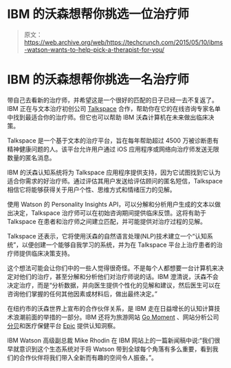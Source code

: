 # IBM 的沃森想帮你挑选一位治疗师 

> 原文：<https://web.archive.org/web/https://techcrunch.com/2015/05/10/ibms-watson-wants-to-help-pick-a-therapist-for-you/>

# IBM 的沃森想帮你挑选一名治疗师

带自己去看新的治疗师，并希望这是一个很好的匹配的日子已经一去不复返了。IBM 正在与文本治疗初创公司 [Talkspace](https://web.archive.org/web/20220929053526/http://www.talkspace.com/) 合作，帮助你在它的在线咨询专家名单中找到最适合你的治疗师。但它也可以帮助 IBM 沃森计算机在未来做出临床决策。

Talkspace 是一个基于文本的治疗平台，旨在每年帮助超过 4500 万被诊断患有精神健康问题的人。该平台允许用户通过 iOS 应用程序或网络向治疗师发送无限数量的匿名消息。

IBM 的沃森认知系统将为 Talkspace 应用程序提供支持，因为它试图找到它认为适合你需求的好治疗师。通过评估其用户发送给评估顾问的匿名短信，Talkspace 相信它将能够获得关于用户个性、思维方式和情绪压力的见解。

使用 Watson 的 Personality Insights API，可以分解和分析用户生成的文本以做出决定，Talkspace 治疗师可以在初始咨询期间提供临床反馈。这将有助于 Talkspace 在患者和治疗师之间建立匹配，并可能提供对治疗过程的见解。

Talkspace 还表示，它将使用沃森的自然语言处理(NLP)技术建立一个“认知系统”，以便创建一个能够自我学习的系统，并为在 Talkspace 平台上治疗患者的治疗师提供临床决策支持。

这个想法可能会让你们中的一些人觉得很奇怪。不是每个人都想要一台计算机来决定对他们的治疗，甚至分解和分析他们对治疗师说的话。IBM 澄清说，沃森不会决定治疗，而是“分析数据，并向医生提供个性化的见解和建议，然后医生可以在咨询他们掌握的任何其他因素或材料后，做出最终决定。”

在纽约市的沃森世界上宣布的合作伙伴关系，是 IBM 走在日益增长的认知计算技术浪潮前面的举措的一部分。IBM 还将为旅游网站 [Go Moment](https://web.archive.org/web/20220929053526/http://www.gomoment.com/) 、网站分析公司[分贝](https://web.archive.org/web/20220929053526/https://www.decibelinsight.com/)和医疗保健平台 [Epic](https://web.archive.org/web/20220929053526/https://www.epic.com/) 提供认知洞察。

IBM Watson 高级副总裁 Mike Rhodin 在 IBM 网站上的一篇新闻稿中说:“我们很早就意识到这个生态系统对于将 Watson 带到全球每个角落有多么重要，看到我们的合作伙伴将我们带入全新而有趣的空间令人振奋。”。